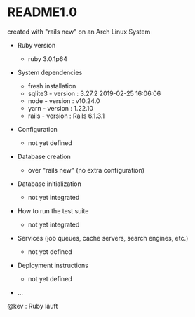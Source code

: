 # README1.0

created with "rails new" on an Arch Linux System

* Ruby version 
    - ruby 3.0.1p64

* System dependencies 
    - fresh installation
    - sqlite3 - version : 3.27.2 2019-02-25 16:06:06
    - node - version :  v10.24.0
    - yarn - version : 1.22.10
    - rails - version : Rails 6.1.3.1

* Configuration
    - not yet defined

* Database creation
    - over "rails new" (no extra configuration)

* Database initialization
    - not yet integrated

* How to run the test suite
    - not yet integrated

* Services (job queues, cache servers, search engines, etc.)
    - not yet defined 

* Deployment instructions
    - not yet defined

* ...

@kev : Ruby läuft